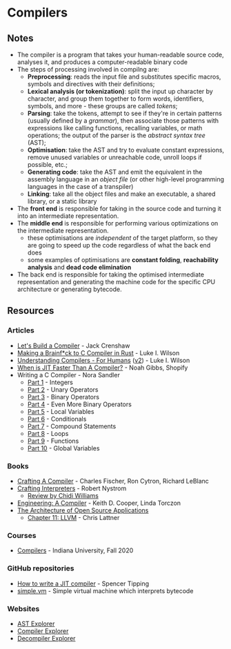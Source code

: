 # Compilers

## Notes

* The compiler is a program that takes your human-readable source code, analyses it, and produces a computer-readable binary code
* The steps of processing involved in compilng are:
  * **Preprocessing**: reads the input file and substitutes specific macros, symbols and directives with their definitions;
  * **Lexical analysis (or tokenization)**: split the input up character by character, and group them together to form words, identifiers, symbols, and more - these groups are called _tokens_;
  * **Parsing**: take the tokens, attempt to see if they're in certain patterns (usually defined by a _grammar_), then associate those patterns with expressions like calling functions, recalling variables, or math operations; the output of the parser is the _abstract syntax tree_ (AST);
  * **Optimisation**: take the AST and try to evaluate constant expressions, remove unused variables or unreachable code, unroll loops if possible, etc.;
  * **Generating code**: take the AST and emit the equivalent in the assembly language in an _object file_ (or other high-level programming languages in the case of a transpiler)
  * **Linking**: take all the object files and make an executable, a shared library, or a static library
* The **front end** is responsible for taking in the source code and turning it into an intermediate representation.
* The **middle end** is responsible for performing various optimizations on the intermediate representation.
  * these optimisations are _independent_ of the target platform, so they are going to speed up the code regardless of what the back end does
  * some examples of optimisations are **constant folding**, **reachability analysis** and **dead code elimination**
* The back end is responsible for taking the optimised intermediate representation and generating the machine code for the specific CPU architecture or generating bytecode.

## Resources

### Articles

* [Let's Build a Compiler](https://compilers.iecc.com/crenshaw/) - Jack Crenshaw
* [Making a Brainf\*ck to C Compiler in Rust](https://medium.com/@thelukaswils/making-a-brainf-ck-to-c-compiler-in-rust-10f0c01a282d) - Luke I. Wilson
* [Understanding Compilers - For Humans](https://medium.com/@thelukaswils/understanding-compilers-for-humans-ba970e045877) ([v2](https://towardsdatascience.com/understanding-compilers-for-humans-version-2-157f0edb02dd)) - Luke I. Wilson
* [When is JIT Faster Than A Compiler?](https://shopify.engineering/when-jit-faster-than-compiler) - Noah Gibbs, Shopify
* Writing a C Compiler - Nora Sandler
  * [Part 1](https://norasandler.com/2017/11/29/Write-a-Compiler.html) - Integers
  * [Part 2](https://norasandler.com/2017/12/05/Write-a-Compiler-2.html) - Unary Operators
  * [Part 3](https://norasandler.com/2017/12/15/Write-a-Compiler-3.html) - Binary Operators
  * [Part 4](https://norasandler.com/2017/12/28/Write-a-Compiler-4.html) - Even More Binary Operators
  * [Part 5](https://norasandler.com/2018/01/08/Write-a-Compiler-5.html) - Local Variables
  * [Part 6](https://norasandler.com/2018/02/25/Write-a-Compiler-6.html) - Conditionals
  * [Part 7](https://norasandler.com/2018/03/14/Write-a-Compiler-7.html) - Compound Statements
  * [Part 8](https://norasandler.com/2018/04/10/Write-a-Compiler-8.html) - Loops
  * [Part 9](https://norasandler.com/2018/06/27/Write-a-Compiler-9.html) - Functions
  * [Part 10](https://norasandler.com/2019/02/18/Write-a-Compiler-10.html) - Global Variables

### Books

* [Crafting A Compiler](https://smile.amazon.co.uk/Crafting-Compiler-Charles-N-Fischer/dp/0136067050/) - Charles Fischer, Ron Cytron, Richard LeBlanc
* [Crafting Interpreters](https://craftinginterpreters.com/) - Robert Nystrom
  * [Review by Chidi Williams](https://chidiwilliams.com/post/crafting-interpreters-a-review/)
* [Engineering: A Compiler](https://smile.amazon.co.uk/Engineering-Compiler-Keith-Cooper/dp/012088478X/) - Keith D. Cooper, Linda Torczon
* [The Architecture of Open Source Applications](https://aosabook.org/en/index.html)
  * [Chapter 11: LLVM](https://aosabook.org/en/llvm.html) - Chris Lattner

### Courses

* [Compilers](https://iucompilercourse.github.io/IU-P423-P523-E313-E513-Fall-2020/) - Indiana University, Fall 2020

### GitHub repositories

* [How to write a JIT compiler](https://github.com/spencertipping/jit-tutorial) - Spencer Tipping
* [simple.vm](https://github.com/skx/simple.vm) - Simple virtual machine which interprets bytecode

### Websites

* [AST Explorer](https://astexplorer.net/)
* [Compiler Explorer](https://godbolt.org/)
* [Decompiler Explorer](https://dogbolt.org/)
